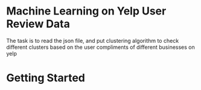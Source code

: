 # Machine Learning on Yelp User Review Data

The task is to read the json file, and put clustering algorithm to check different clusters based on the user compliments of different businesses on yelp

# Getting Started

